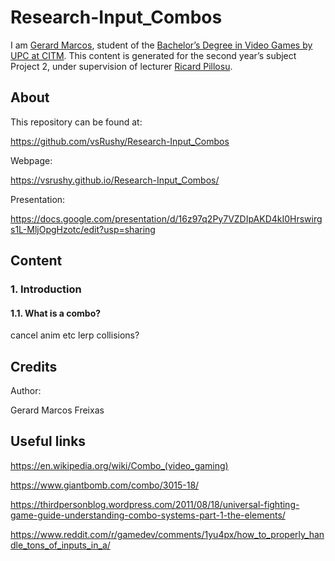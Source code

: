 # Research-Input_Combos

I am <a href="https://www.linkedin.com/in/gerard-marcos-freixas-0a9284158">Gerard Marcos</a>, student of the
<a href="https://www.citm.upc.edu/ing/estudis/graus-videojocs">Bachelor’s Degree in
Video Games by UPC at CITM</a>. This content is generated for the second year’s
subject Project 2, under supervision of lecturer
<a href="https://es.linkedin.com/in/ricardpillosu">Ricard Pillosu</a>.

## About

This repository can be found at:

https://github.com/vsRushy/Research-Input_Combos

Webpage:

https://vsrushy.github.io/Research-Input_Combos/

Presentation: 

https://docs.google.com/presentation/d/16z97q2Py7VZDIpAKD4kI0Hrswirgs1L-MljOpgHzotc/edit?usp=sharing

## Content

### 1. Introduction

#### 1.1. What is a combo?

cancel anim etc
lerp collisions?

## Credits

Author:

Gerard Marcos Freixas

## Useful links

https://en.wikipedia.org/wiki/Combo_(video_gaming)

https://www.giantbomb.com/combo/3015-18/

https://thirdpersonblog.wordpress.com/2011/08/18/universal-fighting-game-guide-understanding-combo-systems-part-1-the-elements/

https://www.reddit.com/r/gamedev/comments/1yu4px/how_to_properly_handle_tons_of_inputs_in_a/